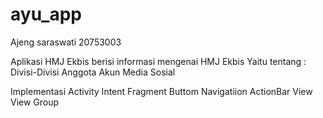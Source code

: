 # ayu_app

Ajeng saraswati
20753003

Aplikasi HMJ Ekbis berisi informasi mengenai HMJ Ekbis Yaitu tentang :
Divisi-Divisi
Anggota
Akun Media Sosial

Implementasi
Activity
Intent
Fragment
Buttom Navigatiion
ActionBar
View View Group
